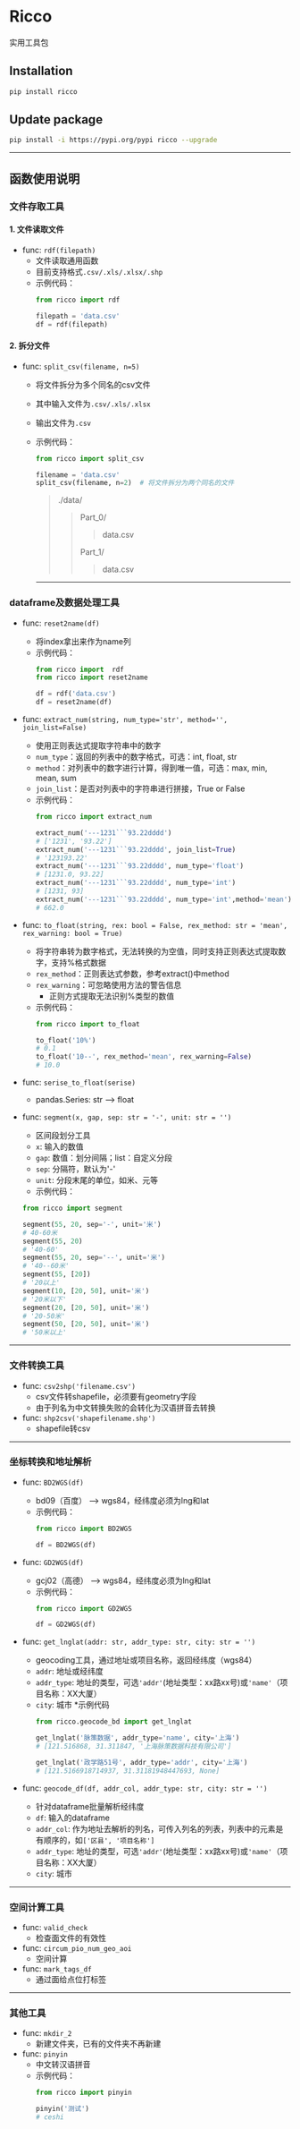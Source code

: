 # Ricco
实用工具包

## Installation
```bash
pip install ricco
```
## Update package
```bash
pip install -i https://pypi.org/pypi ricco --upgrade
```
---
## 函数使用说明
### 文件存取工具
#### 1. 文件读取文件
* func: `rdf(filepath)`
  * 文件读取通用函数
  * 目前支持格式`.csv/.xls/.xlsx/.shp`
  * 示例代码：
    ```python
    from ricco import rdf
    
    filepath = 'data.csv'
    df = rdf(filepath)
    ```
    

#### 2. 拆分文件
* func: `split_csv(filename, n=5)`
  * 将文件拆分为多个同名的csv文件
  * 其中输入文件为`.csv/.xls/.xlsx`
  * 输出文件为`.csv` 
  * 示例代码：
    ```python
    from ricco import split_csv
    
    filename = 'data.csv'
    split_csv(filename, n=2)  # 将文件拆分为两个同名的文件
    ```
    > ./data/
    >> Part_0/
    >>
    >>> data.csv
    >>
    >> Part_1/
    >>
    >>> data.csv
    
    ---
### dataframe及数据处理工具
* func: `reset2name(df)`
  * 将index拿出来作为name列
  * 示例代码：
    ```python
    from ricco import  rdf
    from ricco import reset2name
    
    df = rdf('data.csv')
    df = reset2name(df)
    ```

* func: `extract_num(string, num_type='str', method='', join_list=False)`
  * 使用正则表达式提取字符串中的数字
  * `num_type`：返回的列表中的数字格式，可选：int, float, str
  * `method`：对列表中的数字进行计算，得到唯一值，可选：max, min, mean, sum
  * `join_list`：是否对列表中的字符串进行拼接，True or False
  * 示例代码：
    ```python
    from ricco import extract_num
    
    extract_num('---1231```93.22dddd')
    # ['1231', '93.22']
    extract_num('---1231```93.22dddd', join_list=True)
    # '123193.22'
    extract_num('---1231```93.22dddd', num_type='float')
    # [1231.0, 93.22]
    extract_num('---1231```93.22dddd', num_type='int')
    # [1231, 93]
    extract_num('---1231```93.22dddd', num_type='int',method='mean')
    # 662.0
    ```


* func: `to_float(string, rex: bool = False, rex_method: str = 'mean', rex_warning: bool = True)`
  * 将字符串转为数字格式，无法转换的为空值，同时支持正则表达式提取数字，支持%格式数据
  * `rex_method`：正则表达式参数，参考extract()中method
  * `rex_warning`：可忽略使用方法的警告信息
    * 正则方式提取无法识别%类型的数值
  * 示例代码：
    ```python
    from ricco import to_float
    
    to_float('10%')
    # 0.1
    to_float('10--', rex_method='mean', rex_warning=False)
    # 10.0
    ```
* func: `serise_to_float(serise)`
  * pandas.Series: str --> float
  
 
 * func: `segment(x, gap, sep: str = '-', unit: str = '')`
   * 区间段划分工具
   * `x`: 输入的数值
   * `gap`: 数值：划分间隔；list：自定义分段
   * `sep`: 分隔符，默认为'-' 
   * `unit`: 分段末尾的单位，如米、元等
   * 示例代码：
   
    ```python
    from ricco import segment
    
    segment(55, 20, sep='-', unit='米')
    # 40-60米
    segment(55, 20)
    # '40-60'
    segment(55, 20, sep='--', unit='米') 
    # '40--60米'
    segment(55, [20]) 
    # '20以上'
    segment(10, [20, 50], unit='米') 
    # '20米以下'
    segment(20, [20, 50], unit='米') 
    # '20-50米'
    segment(50, [20, 50], unit='米') 
    # '50米以上'
    ```
---


### 文件转换工具
* func: `csv2shp('filename.csv')`
  * csv文件转shapefile，必须要有geometry字段
  * 由于列名为中文转换失败的会转化为汉语拼音去转换
* func: `shp2csv('shapefilename.shp')`
  * shapefile转csv
---
### 坐标转换和地址解析
* func: `BD2WGS(df)`
  * bd09（百度） --> wgs84，经纬度必须为lng和lat
  * 示例代码：
    ```python
    from ricco import BD2WGS
    
    df = BD2WGS(df)
    ```
    
* func: `GD2WGS(df)`
  * gcj02（高德） --> wgs84，经纬度必须为lng和lat
  * 示例代码：
    ```python
    from ricco import GD2WGS
    
    df = GD2WGS(df)
    ```

* func: `get_lnglat(addr: str, addr_type: str, city: str = '')`
  * geocoding工具，通过地址或项目名称，返回经纬度（wgs84）
  * `addr`: 地址或经纬度
  * `addr_type`: 地址的类型，可选`'addr'`(地址类型：xx路xx号)或`'name'`（项目名称：XX大厦）
  * `city`: 城市
  *示例代码
    ```python
    from ricco.geocode_bd import get_lnglat
    
    get_lnglat('脉策数据', addr_type='name', city='上海')
    # [121.516868, 31.311847, '上海脉策数据科技有限公司']
    
    get_lnglat('政学路51号', addr_type='addr', city='上海')
    # [121.5166918714937, 31.31181948447693, None]
    ```

* func: `geocode_df(df, addr_col, addr_type: str, city: str = '')`
  * 针对dataframe批量解析经纬度
  * `df`: 输入的dataframe
  * `addr_col`: 作为地址去解析的列名，可传入列名的列表，列表中的元素是有顺序的，如`['区县', '项目名称']`
  * `addr_type`: 地址的类型，可选`'addr'`(地址类型：xx路xx号)或`'name'`（项目名称：XX大厦）
  * `city`: 城市
---


### 空间计算工具
* func: `valid_check`
  * 检查面文件的有效性
* func: `circum_pio_num_geo_aoi`
  * 空间计算
* func: `mark_tags_df`
  * 通过面给点位打标签
---
### 其他工具
* func: `mkdir_2`
  * 新建文件夹，已有的文件夹不再新建
* func: `pinyin`
  * 中文转汉语拼音
  * 示例代码：
    ```python
    from ricco import pinyin
    
    pinyin('测试')
    # ceshi
    ```









